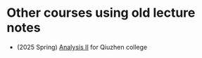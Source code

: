 # Other courses using old lecture notes

- (2025 Spring) [Analysis II](Course_2025S_Analysis.md) for Qiuzhen college
